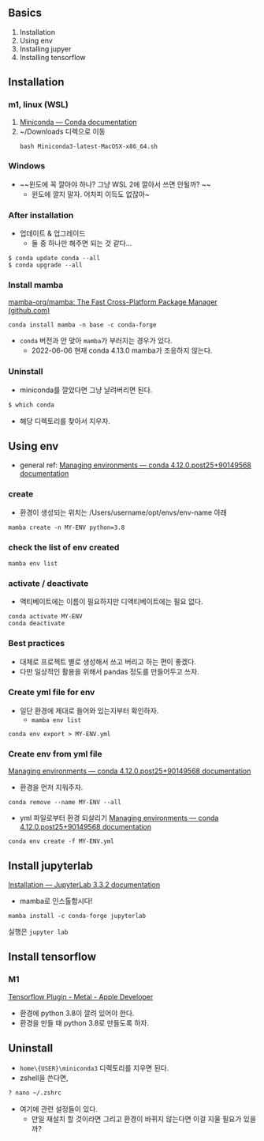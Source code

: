 ## Basics

1. Installation 
2. Using env
3. Installing jupyer 
4. Installing tensorflow

## Installation 
### m1, linux (WSL)
1. [Miniconda — Conda documentation](https://docs.conda.io/en/latest/miniconda.html)
2. ~/Downloads 디렉으로 이동 
	```
	bash Miniconda3-latest-MacOSX-x86_64.sh
	```

### Windows
- ~~윈도에 꼭 깔아야 하나? 그냥 WSL 2에 깔아서 쓰면 안될까? ~~
	- 윈도에 깔지 말자. 어차피 이득도 없잖아~

### After installation  
- 업데이트 & 업그레이드 
	- 둘 중 하나만 해주면 되는 것 같다... 
	
```
$ conda update conda --all
$ conda upgrade --all
```

### Install mamba 
[mamba-org/mamba: The Fast Cross-Platform Package Manager (github.com)](https://github.com/mamba-org/mamba)

```
conda install mamba -n base -c conda-forge
```

- `conda` 버전과 안 맞아 `mamba`가 부러지는 경우가 있다. 
	- 2022-06-06 현재 conda 4.13.0 mamba가 조응하지 않는다. 

### Uninstall 
- miniconda를 깔았다면 그냥 날려버리면 된다. 

```bash
$ which conda 

```

- 해당 디렉토리를 찾아서 지우자. 

## Using env 
- general ref: [Managing environments — conda 4.12.0.post25+90149568 documentation](https://docs.conda.io/projects/conda/en/latest/user-guide/tasks/manage-environments.html)

### create

- 환경이 생성되는 위치는 /Users/username/opt/envs/env-name 아래 
```
mamba create -n MY-ENV python=3.8
```

### check the list of env created
```
mamba env list  
```

### activate / deactivate 
- 액티베이트에는 이름이 필요하지만 디액티베이트에는 필요 없다. 
```
conda activate MY-ENV
conda deactivate 
```

### Best practices 
- 대체로 프로젝트 별로 생성해서 쓰고 버리고 하는 편이 좋겠다. 
- 다만 일상적인 활용을 위해서 pandas 정도를 만들어두고 쓰자. 


### Create yml file for env 
- 일단 환경에 제대로 들어와 있는지부터 확인하자. 
	- `mamba env list`
```
conda env export > MY-ENV.yml
```

### Create env from yml file 
[Managing environments — conda 4.12.0.post25+90149568 documentation](https://docs.conda.io/projects/conda/en/latest/user-guide/tasks/manage-environments.html#removing-an-environment)
- 환경을 먼저 지워주자. 
```
conda remove --name MY-ENV --all
```

- yml 파일로부터 환경 되살리기 
[Managing environments — conda 4.12.0.post25+90149568 documentation](https://docs.conda.io/projects/conda/en/latest/user-guide/tasks/manage-environments.html#creating-an-environment-from-an-environment-yml-file)
```
conda env create -f MY-ENV.yml
```

## Install jupyterlab 

[Installation — JupyterLab 3.3.2 documentation](https://jupyterlab.readthedocs.io/en/stable/getting_started/installation.html)
- mamba로 인스톨합시다! 
```
mamba install -c conda-forge jupyterlab
```
실행은 `jupyter lab`

## Install tensorflow 
### M1 
[Tensorflow Plugin - Metal - Apple Developer](https://developer.apple.com/metal/tensorflow-plugin/)
- 환경에 python 3.8이 깔려 있어야 한다. 
- 환경을 만들 때 python 3.8로 만들도록 하자. 

## Uninstall
- `home\{USER}\miniconda3`  디렉토리를 지우면 된다. 
- zshell을 쓴다면, 

```bash
? nano ~/.zshrc
```

- 여기에 관련 설정들이 있다. 
	- 만일 재설치 할 것이라면 그리고 환경이 바뀌지 않는다면 이걸 지울 필요가 있을까? 






 
